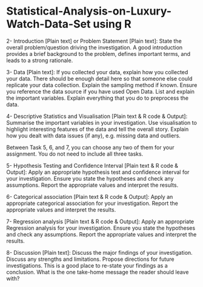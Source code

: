 # Statistical-Analysis-on-Luxury-Watch-Data-Set using R

2- Introduction [Plain text] or Problem Statement [Plain text]: State the overall problem/question driving the investigation. A good introduction provides a brief background to the problem, defines important terms, and leads to a strong rationale.

3-  Data [Plain text]: If you collected your data, explain how you collected your data. There should be enough detail here so that someone else could replicate your data collection. Explain the sampling method if known. Ensure you reference the data source if you have used Open Data. List and explain the important variables. Explain everything that you do to preprocess the data.

4- Descriptive Statistics and Visualisation [Plain text & R code & Output]: Summarise the important variables in your investigation. Use visualisation to highlight interesting features of the data and tell the overall story. Explain how you dealt with data issues (if any), e.g. missing data and outliers.

Between Task 5, 6, and 7, you can choose any two of them for your assignment. You do not need to include all three tasks.

5- Hypothesis Testing and Confidence Interval [Plain text & R code & Output]: Apply an appropriate hypothesis test and confidence interval for your investigation. Ensure you state the hypotheses and check any assumptions. Report the appropriate values and interpret the results.

6- Categorical association [Plain text & R code & Output]: Apply an appropriate categorical association for your investigation. Report the appropriate values and interpret the results.

7- Regression analysis [Plain text & R code & Output]: Apply an appropriate Regression analysis for your investigation. Ensure you state the hypotheses and check any assumptions. Report the appropriate values and interpret the results.

8- Discussion [Plain text]: Discuss the major findings of your investigation. Discuss any strengths and limitations. Propose directions for future investigations. This is a good place to re-state your findings as a conclusion. What is the one take-home message the reader should leave with?

